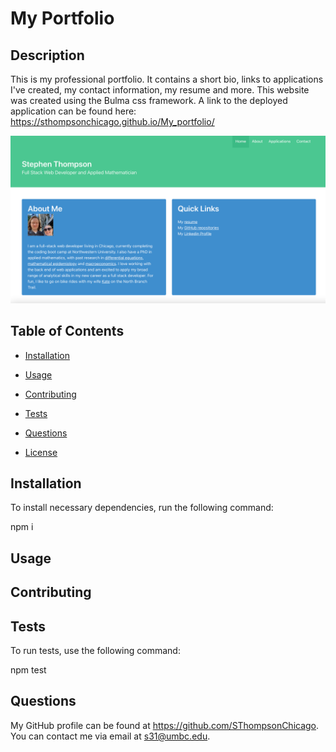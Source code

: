 # My Portfolio


  ## Description

  This is my professional portfolio. It contains a short bio, links to applications I've created, my contact information, my resume and more. This website was created using the Bulma css framework. A link to the deployed application can be found here: https://sthompsonchicago.github.io/My_portfolio/

  ![Picture of portfolio.](./assets/portfolio)

  ## Table of Contents

  * [Installation](#installation)

  * [Usage](#usage)

  * [Contributing](#contributing)

  * [Tests](#tests)

  * [Questions](#questions)

  * [License](#license)

  ## Installation

  To install necessary dependencies, run the following command:

  npm i

  ## Usage

  

  ## Contributing

  

  ## Tests

  To run tests, use the following command:

  npm test

  ## Questions

  My GitHub profile can be found at https://github.com/SThompsonChicago.
  You can contact me via email at s31@umbc.edu.

